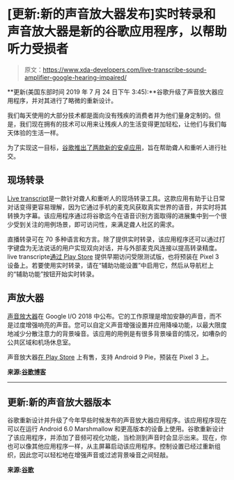 # [更新:新的声音放大器发布]实时转录和声音放大器是新的谷歌应用程序，以帮助听力受损者

> 原文：<https://www.xda-developers.com/live-transcribe-sound-amplifier-google-hearing-impaired/>

**更新(美国东部时间 2019 年 7 月 24 日下午 3:45):**谷歌升级了声音放大器应用程序，并对其进行了略微的重新设计。

我们每天使用的大部分技术都是面向没有残疾的消费者并为他们量身定制的。但是，我们现在拥有的技术可以用来让残疾人的生活变得更加轻松，让他们与我们每天体验的生活一样。

为了实现这一目标，[谷歌推出了两款新的安卓应用](https://blog.google/outreach-initiatives/accessibility/making-audio-more-accessible-two-new-apps/)，旨在帮助聋人和重听人进行社交。

## 现场转录

[Live transcript](https://play.google.com/store/apps/details?id=com.google.audio.hearing.visualization.accessibility.scribe)是一款针对聋人和重听人的现场转录工具。这款应用有助于让日常对话变得更容易理解，因为它通过手机的麦克风获取真实世界的语音，并实时将其转换为字幕。该应用程序通过将谷歌迄今在语音识别方面取得的进展集中到一个很少受到关注的用例场景，即可访问性，来满足聋人社区的需求。

直播转录可在 70 多种语言和方言。除了提供实时转录，该应用程序还可以通过打字键盘为无法说话的用户实现双向对话，并与外部麦克风连接以提高转录精度。live transcripte[通过 Play Store](https://play.google.com/store/apps/details?id=com.google.audio.hearing.visualization.accessibility.scribe) 提供早期访问受限测试版，也将预装在 Pixel 3 设备上。若要使用实时转录，请在“辅助功能设置”中启用它，然后从导航栏上的“辅助功能”按钮开始实时转录。

## 声放大器

[声音放大器](https://play.google.com/store/apps/details?id=com.google.android.accessibility.soundamplifier)在 Google I/O 2018 中公布。它的工作原理是增加安静的声音，而不是过度增强响亮的声音。您可以自定义声音增强设置并应用降噪功能，以最大限度地减少分散注意力的背景噪音。该应用的用例是有很多背景噪音的情况，如嘈杂的公共区域和机场休息室。

声音放大器[在 Play Store](https://play.google.com/store/apps/details?id=com.google.android.accessibility.soundamplifier) 上有售，支持 Android 9 Pie，预装在 Pixel 3 上。

**来源:[谷歌博客](https://blog.google/outreach-initiatives/accessibility/making-audio-more-accessible-two-new-apps/)**

* * *

## 更新:新的声音放大器版本

谷歌重新设计并升级了今年早些时候发布的声音放大器应用程序。该应用程序现在可以在运行 Android 6.0 Marshmallow 和更高版本的设备上使用。谷歌重新设计了该应用程序，并添加了音频可视化功能，当检测到声音时会显示出来。现在，你也可以像其他应用程序一样，从主屏幕启动该应用程序。控制设置已经过重新组织，因此您可以轻松地在增强声音或过滤背景噪音之间轻敲。

**来源:[谷歌](https://www.blog.google/products/android/sound-amplifier-more-people-can-hear-clearly/)**